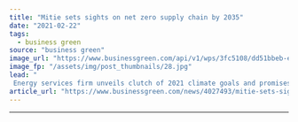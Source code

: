 ```yaml
---
title: "Mitie sets sights on net zero supply chain by 2035"
date: "2021-02-22"
tags: 
  - business green
source: "business green"
image_url: "https://www.businessgreen.com/api/v1/wps/3fc5108/dd51bbeb-eb09-4cac-bd31-eab99929d045/8/Mitie-s-first-electric-vans-185x114.jpg"
image_fp: "/assets/img/post_thumbnails/28.jpg"
lead: "
 Energy services firm unveils clutch of 2021 climate goals and promises to set science-based target to reduce its Scope 3 greenhouse gas emissions to net zero ..."
article_url: "https://www.businessgreen.com/news/4027493/mitie-sets-sights-net-zero-emissions-supply-chain-2035"
---
```


---
